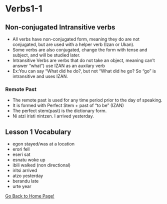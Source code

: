 # Verbs1-1

## Non-conjugated Intransitive verbs

*   All verbs have non-conjugated form, meaning they do are not conjugated, but are used with a helper verb (Izan or Ukan).
*   Some verbs are also conjugated, change the form with tense and subject, and will be studied later.
*   Intransitive Verbs are verbs that do not take an object, meaning can’t answer “what”) use IZAN as an auxilary verb
*   Ex:You can say “What did he do?, but not “What did he go? So “go” is intransitive and uses IZAN.

### Remote Past

*   The remote past is used for any time period prior to the day of speaking.
*   It is formed with Perfect Stem + past of “to be” (IZAN)
*   The perfect stem(past) is the dictionary form.
*   Ni atzi iristi nintzen. I arrived yesterday.

## Lesson 1 Vocabulary

*   egon stayed/was at a location
*   erori fell
*   eseri sat
*   esnatu woke up
*   ibili walked (non directional)
*   iritsi arrived
*   atzo yesterday
*   berandu late
*   urte year

[ Go Back to Home Page!](..)